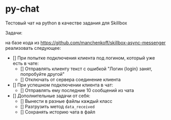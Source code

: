 # py-chat
Тестовый чат на python в качестве задания для Skillbox

Задачи:

на базе кода из https://github.com/manchenkoff/skillbox-async-messenger реализовать следующее:
- [] При попытке подключения клиента под логином, который уже есть в чате:
    - [] Отправлять клиенту текст с ошибкой "Логин {login} занят, попробуйте другой"
    - [] Отключать от сервера соединение клиента
- [] При успешном подключении клиента в чат:
    - [] Отправлять ему последние 10 сообщений из чата
- [] Дополнительные задачи от себя:
    - [] Вынести в разные файлы каждый класс
    - [] Разгрузить метод `data_received`
    - [] Сохранять историю чата в файл
